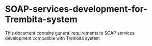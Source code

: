 # SOAP-services-development-for-Trembita-system
This document contains general requirements to SOAP services development compatible with Trembita system
